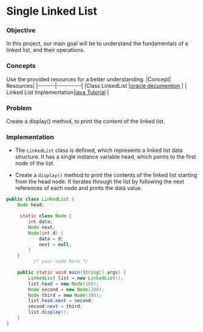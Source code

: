 # Single Linked List

### Objective
In this project, our main goal will be to understand the fundamentals of a linked list, and their operations.
### Concepts
Use the provided resources for a better understanding.
|Concept|	Resources|
|-------|----------|
|Class LinkedList |[oracle decumention](https://docs.oracle.com/javase/8/docs/api/java/util/LinkedList.html) |
| Linked List Implementation|[java Tutorial](https://www.youtube.com/watch?v=SMIq13-FZSE) |

### Problem

Create a display() method, to print the content of the linked list.

### Implementation

* The `LinkedList` class is defined, which represents a linked list data structure. It has a single instance variable head, which points to the first node of the 
   list.
  
* Create a `display()` method to print the contents of the linked list starting from the head node. It iterates through the list by following the next 
  references of each node and prints the data value.
  
```java
public class LinkedList {
    Node head;

     static class Node {
        int data;
        Node next;
        Node(int d) {
            data = d;
            next = null;
        }
    }
          /* your code here */

    public static void main(String[] args) {
        LinkedList list = new LinkedList();
        list.head = new Node(100);
        Node second = new Node(200);
        Node third = new Node(300);
        list.head.next = second;
        second.next = third; 
        list.display();
    }
}

```
